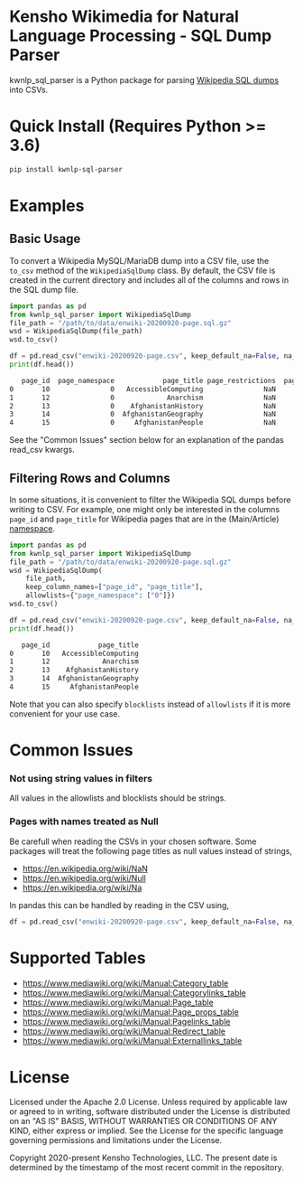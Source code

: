 # Kensho Wikimedia for Natural Language Processing - SQL Dump Parser

kwnlp_sql_parser is a Python package for parsing [Wikipedia SQL dumps](https://meta.wikimedia.org/wiki/Data_dumps/Dump_format) into CSVs.


# Quick Install (Requires Python >= 3.6)

```bash
pip install kwnlp-sql-parser
```

# Examples

## Basic Usage

To convert a Wikipedia MySQL/MariaDB dump into a CSV file, use the `to_csv` method of the `WikipediaSqlDump` class.  By default, the CSV file is created in the current directory and includes all of the columns and rows in the SQL dump file.

```python
import pandas as pd
from kwnlp_sql_parser import WikipediaSqlDump
file_path = "/path/to/data/enwiki-20200920-page.sql.gz"
wsd = WikipediaSqlDump(file_path)
wsd.to_csv()
```

```python
df = pd.read_csv("enwiki-20200920-page.csv", keep_default_na=False, na_values=[""])
print(df.head())
```

```bash
   page_id  page_namespace            page_title page_restrictions  page_is_redirect  page_is_new  page_random    page_touched  page_links_updated  page_latest  page_len page_content_model  page_lang
0       10               0   AccessibleComputing               NaN                 1            0     0.331671  20200903074851        2.020090e+13    854851586        94           wikitext        NaN
1       12               0             Anarchism               NaN                 0            0     0.786172  20200920023613        2.020092e+13    979267494     88697           wikitext        NaN
2       13               0    AfghanistanHistory               NaN                 1            0     0.062150  20200909184138        2.020091e+13    783865149        90           wikitext        NaN
3       14               0  AfghanistanGeography               NaN                 1            0     0.952234  20200915100945        2.020091e+13    783865160        92           wikitext        NaN
4       15               0     AfghanistanPeople               NaN                 1            0     0.574721  20200917080644        2.020091e+13    783865293        95           wikitext        NaN
```

See the "Common Issues" section below for an explanation of the pandas read_csv kwargs.


## Filtering Rows and Columns

In some situations, it is convenient to filter the Wikipedia SQL dumps before writing to CSV.  For example, one might only be interested in the columns `page_id` and `page_title` for Wikipedia pages that are in the (Main/Article) [namespace](https://en.wikipedia.org/wiki/Wikipedia:Namespace).

```python
import pandas as pd
from kwnlp_sql_parser import WikipediaSqlDump
file_path = "/path/to/data/enwiki-20200920-page.sql.gz"
wsd = WikipediaSqlDump(
    file_path,
    keep_column_names=["page_id", "page_title"],
    allowlists={"page_namespace": ["0"]})
wsd.to_csv()
```

```python
df = pd.read_csv("enwiki-20200920-page.csv", keep_default_na=False, na_values=[""])
print(df.head())
```

```bash
   page_id            page_title
0       10   AccessibleComputing
1       12             Anarchism
2       13    AfghanistanHistory
3       14  AfghanistanGeography
4       15     AfghanistanPeople
```

Note that you can also specify `blocklists` instead of `allowlists` if it is more convenient for your use case.

# Common Issues

### Not using string values in filters

All values in the allowlists and blocklists should be strings.

### Pages with names treated as Null

Be carefull when reading the CSVs in your chosen software. Some packages will treat the following page titles as null values instead of strings,

* https://en.wikipedia.org/wiki/NaN
* https://en.wikipedia.org/wiki/Null
* https://en.wikipedia.org/wiki/Na

In pandas this can be handled by reading in the CSV using,

```python
df = pd.read_csv("enwiki-20200920-page.csv", keep_default_na=False, na_values=[""])
```


# Supported Tables

* https://www.mediawiki.org/wiki/Manual:Category_table
* https://www.mediawiki.org/wiki/Manual:Categorylinks_table
* https://www.mediawiki.org/wiki/Manual:Page_table
* https://www.mediawiki.org/wiki/Manual:Page_props_table
* https://www.mediawiki.org/wiki/Manual:Pagelinks_table
* https://www.mediawiki.org/wiki/Manual:Redirect_table
* https://www.mediawiki.org/wiki/Manual:Externallinks_table


# License

Licensed under the Apache 2.0 License. Unless required by applicable law or agreed to in writing, software distributed under the License is distributed on an "AS IS" BASIS, WITHOUT WARRANTIES OR CONDITIONS OF ANY KIND, either express or implied. See the License for the specific language governing permissions and limitations under the License.

Copyright 2020-present Kensho Technologies, LLC. The present date is determined by the timestamp of the most recent commit in the repository.
